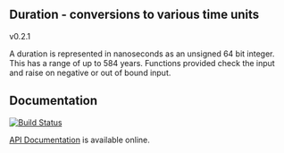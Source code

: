 ## Duration - conversions to various time units

v0.2.1

A duration is represented in nanoseconds as an unsigned 64 bit integer.  This
has a range of up to 584 years.  Functions provided check the input and raise
on negative or out of bound input.

## Documentation

[![Build Status](https://travis-ci.org/hannesm/duration.svg?branch=master)](https://travis-ci.org/hannesm/duration)

[API Documentation](https://hannesm.github.io/duration/doc/) is available online.
